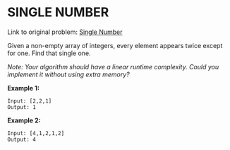 # SINGLE NUMBER

Link to original problem: [Single Number](https://leetcode.com/explore/challenge/card/30-day-leetcoding-challenge/528/week-1/3283/)

Given a non-empty array of integers, every element appears twice except for one. Find that single one.

_Note:_
_Your algorithm should have a linear runtime complexity. Could you implement it without using extra memory?_

**Example 1:**

```
Input: [2,2,1]
Output: 1
```

**Example 2:**

```
Input: [4,1,2,1,2]
Output: 4
```
